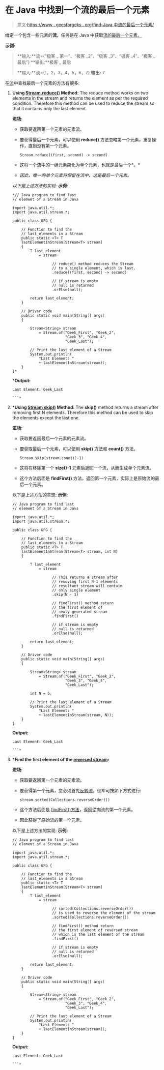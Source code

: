 # 在 Java 中找到一个流的最后一个元素

> 原文:[https://www . geesforgeks . org/find-Java 中流的最后一个元素/](https://www.geeksforgeeks.org/find-the-last-element-of-a-stream-in-java/)

给定一个包含一些元素的**流**，任务是在 Java 中获取[流的最后一个元素。](https://www.geeksforgeeks.org/stream-in-java/)

**示例:**

> **输入:**流={“极客 _ 第一”、“极客 _2”、“极客 _3”、“极客 _4”、“极客 _ 最后”}
> **输出:**极客 _ 最后
> 
> **输入:**流={1，2，3，4，5，6，7}
> **输出:** 7

在[流](https://www.geeksforgeeks.org/stream-in-java/)中查找最后一个元素的方法有很多:

1.  **Using [Stream.reduce()](https://www.geeksforgeeks.org/stream-reduce-java-examples/) Method:** The reduce method works on two elements in the stream and returns the element as per the required condition. Therefore this method can be used to reduce the stream so that it contains only the last element.

    **进场:**

    *   获取要返回第一个元素的元素流。
    *   要获得最后一个元素，可以使用 **reduce()** 方法忽略第一个元素，重复操作，直到没有第一个元素。

        ```
        Stream.reduce((first, second) -> second)

        ```

    *   这将一个流中的一组元素简化为单个元素，也就是最后一个*。*
    *   *因此，唯一的单个元素将保留在流中，这是最后一个元素。*

    *以下是上述方法的实现:
    **示例:***

    ```
    *// Java program to find last
    // element of a Stream in Java

    import java.util.*;
    import java.util.stream.*;

    public class GFG {

        // Function to find the
        // last_elements in a Stream
        public static <T> T
        lastElementInStream(Stream<T> stream)
        {
            T last_element
                = stream

                      // reduce() method reduces the Stream
                      // to a single element, which is last.
                      .reduce((first, second) -> second)

                      // if stream is empty
                      // null is returned
                      .orElse(null);

            return last_element;
        }

        // Driver code
        public static void main(String[] args)
        {

            Stream<String> stream
                = Stream.of("Geek_First", "Geek_2",
                            "Geek_3", "Geek_4",
                            "Geek_Last");

            // Print the last element of a Stream
            System.out.println(
                "Last Element: "
                + lastElementInStream(stream));
        }
    }*
    ```

    ***Output:**

    ```
    Last Element: Geek_Last

    ```* 
2.  ***Using [Stream skip()](https://www.geeksforgeeks.org/stream-skip-method-java-examples/) Method:** The **skip()** method returns a stream after removing first N elements. Therefore this method can be used to skip the elements except the last one.

    **进场:**

    *   获取要返回最后一个元素的元素流。
    *   要获取最后一个元素，可以使用 **skip()** 方法和 **count()** 方法。

        ```
        Stream.skip(stream.count()-1)
        ```

    *   这将在移除第一个 **size()-1** 元素后返回一个流，从而生成单个元素流。
    *   这个方法后面是 **findFirst()** 方法，返回第一个元素，实际上是原始流的最后一个元素。

    以下是上述方法的实现:
    **示例:**

    ```
    // Java program to find last
    // element of a Stream in Java

    import java.util.*;
    import java.util.stream.*;

    public class GFG {

        // Function to find the
        // last_elements in a Stream
        public static <T> T
        lastElementInStream(Stream<T> stream, int N)
        {

            T last_element
                = stream

                      // This returns a stream after
                      // removing first N-1 elements
                      // resultant stream will contain
                      // only single element
                      .skip(N - 1)

                      // findFirst() method return
                      // the first element of
                      // newly generated stream
                      .findFirst()

                      // if stream is empty
                      // null is returned
                      .orElse(null);

            return last_element;
        }

        // Driver code
        public static void main(String[] args)
        {

            Stream<String> stream
                = Stream.of("Geek_First", "Geek_2",
                            "Geek_3", "Geek_4",
                            "Geek_Last");

            int N = 5;

            // Print the last element of a Stream
            System.out.println(
                "Last Element: "
                + lastElementInStream(stream, N));
        }
    }
    ```

    **Output:**

    ```
    Last Element: Geek_Last

    ```* 
3.  ***Find the first element of the [reversed stream](https://www.geeksforgeeks.org/reverse-elements-of-a-parallel-stream-in-java/):**

    **进场:**

    *   获取要返回第一个元素的元素流。
    *   要获得第一个元素，您必须首先[反转流](https://www.geeksforgeeks.org/reverse-elements-of-a-parallel-stream-in-java/)。倒车可按如下方式进行:

        ```
        stream.sorted(Collections.reverseOrder())

        ```

    *   这个方法后面是 [findFirst()方法](https://www.geeksforgeeks.org/stream-findfirst-java-examples/)，返回逆向流的第一个元素。
    *   因此获得了原始流的第一个元素。

    以下是上述方法的实现:
    **示例:**

    ```
    // Java program to find last
    // element of a Stream in Java

    import java.util.*;
    import java.util.stream.*;

    public class GFG {

        // Function to find the
        // last_elements in a Stream
        public static <T> T
        lastElementInStream(Stream<T> stream)
        {
            T last_element
                = stream

                      // sorted(Collections.reverseOrder())
                      // is used to reverse the element of the stream
                      .sorted(Collections.reverseOrder())

                      // findFirst() method return
                      // the first element of reversed stream
                      // which is the last element of the stream
                      .findFirst()

                      // if stream is empty
                      // null is returned
                      .orElse(null);

            return last_element;
        }

        // Driver code
        public static void main(String[] args)
        {

            Stream<String> stream
                = Stream.of("Geek_First", "Geek_2",
                            "Geek_3", "Geek_4",
                            "Geek_Last");

            // Print the last element of a Stream
            System.out.println(
                "Last Element: "
                + lastElementInStream(stream));
        }
    }
    ```

    **Output:**

    ```
    Last Element: Geek_Last

    ```*